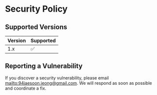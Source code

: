 # Security Policy

## Supported Versions

| Version | Supported          |
| ------- | ------------------|
| 1.x     | :white_check_mark: |

## Reporting a Vulnerability

If you discover a security vulnerability, please email <mailto:94jaesoon.jeong@gmail.com>.
We will respond as soon as possible and coordinate a fix.
